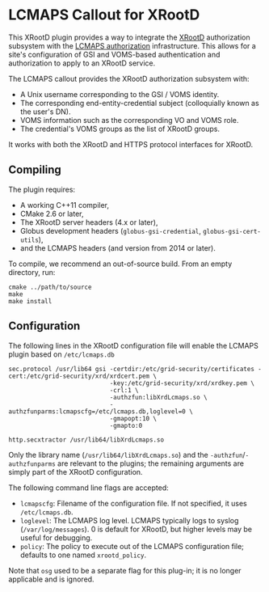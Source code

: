 # LCMAPS Callout for XRootD

This XRootD plugin provides a way to integrate the [XRootD](http://xrootd.org/) authorization subsystem with the
[LCMAPS authorization](https://wiki.nikhef.nl/grid/LCMAPS) infrastructure.  This allows for a site's configuration
of GSI and VOMS-based authentication and authorization to apply to an XRootD service.

The LCMAPS callout provides the XRootD authorization subsystem with:

* A Unix username corresponding to the GSI / VOMS identity.
* The corresponding end-entity-credential subject (colloquially known as the user's DN).
* VOMS information such as the corresponding VO and VOMS role.
* The credential's VOMS groups as the list of XRootD groups.

It works with both the XRootD and HTTPS protocol interfaces for XRootD.

## Compiling

The plugin requires:

* A working C++11 compiler,
* CMake 2.6 or later,
* The XRootD server headers (4.x or later),
* Globus development headers (`globus-gsi-credential`, `globus-gsi-cert-utils`),
* and the LCMAPS headers (and version from 2014 or later).

To compile, we recommend an out-of-source build.  From an empty directory, run:

```
cmake ../path/to/source
make
make install
```

## Configuration

The following lines in the XRootD configuration file will enable the LCMAPS plugin based on `/etc/lcmaps.db`

```
sec.protocol /usr/lib64 gsi -certdir:/etc/grid-security/certificates -cert:/etc/grid-security/xrd/xrdcert.pem \
                            -key:/etc/grid-security/xrd/xrdkey.pem \
                            -crl:1 \
                            -authzfun:libXrdLcmaps.so \
                            -authzfunparms:lcmapscfg=/etc/lcmaps.db,loglevel=0 \
                            -gmapopt:10 \
                            -gmapto:0

http.secxtractor /usr/lib64/libXrdLcmaps.so
```

Only the library name (`/usr/lib64/libXrdLcmaps.so`) and the `-authzfun`/`-authzfunparms` are relevant to the plugins;
the remaining arguments are simply part of the XRootD configuration.

The following command line flags are accepted:

* `lcmapscfg`: Filename of the configuration file.  If not specified, it uses `/etc/lcmaps.db`.
* `loglevel`: The LCMAPS log level.  LCMAPS typically logs to syslog (`/var/log/messages`).  0 is default for XRootD, but
  higher levels may be useful for debugging.
* `policy`: The policy to execute out of the LCMAPS configuration file; defaults to one named `xrootd_policy`.

Note that `osg` used to be a separate flag for this plug-in; it is no longer applicable and is ignored.
